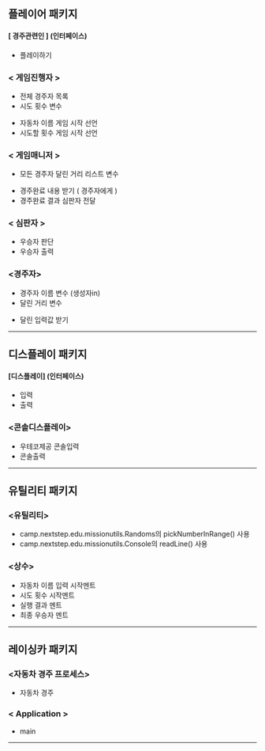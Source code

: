 ## 플레이어 패키지
#### [ 경주관련인 ] (인터페이스)
- 플레이하기

### < 게임진행자 >
+ 전체 경주자 목록
+ 시도 횟수 변수
- 자동차 이름 게임 시작 선언
- 시도할 횟수 게임 시작 선언

### < 게임매니저 >
+ 모든 경주자 달린 거리 리스트 변수
- 경주완료 내용 받기 ( 경주자에게 )
- 경주완료 결과 심판자 전달

### < 심판자 >
- 우승자 판단
- 우승자 출력

### <경주자>
+ 경주자 이름 변수 (생성자in)
+ 달린 거리 변수
- 달린 입력값 받기
------------------------------------
## 디스플레이 패키지
#### [디스플레이] (인터페이스)
- 입력
- 출력

### <콘솔디스플레이>
- 우테코제공 콘솔입력
- 콘솔출력
------------------------------------
## 유틸리티 패키지
### <유틸리티>
- camp.nextstep.edu.missionutils.Randoms의 pickNumberInRange() 사용
- camp.nextstep.edu.missionutils.Console의 readLine() 사용

### <상수>
- 자동차 이름 입력 시작멘트
- 시도 횟수 시작멘트
- 실행 결과 멘트
- 최종 우승자 멘트
------------------------------------
## 레이싱카 패키지
### <자동차 경주 프로세스>
- 자동차 경주

### < Application >
- main
------------------------------------